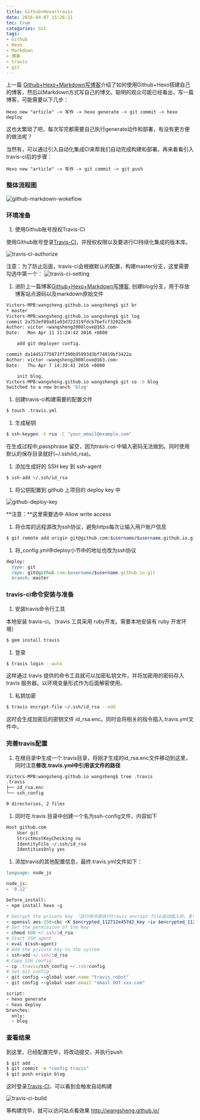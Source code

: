 ```yaml
---
title: Github+Hexo+travis
date: 2016-04-07 15:26:11
toc: true
categories: Git
tags:
- Github
- Hexo
- Markdown
- 博客
- travis
- git
---
```


上一篇 [Github+Hexo+Markdown写博客](http://wangsheng.github.io/2016/04/06/Github-Hexo-Markdown%E5%86%99%E5%8D%9A%E5%AE%A2/)介绍了如何使用Github+Hexo搭建自己的博客，然后以Markdown方式写自己的博文。聪明的观众可能已经看出，写一篇博客，可能需要以下几步：

```
Hexo new "article" -> 写作 -> hexo generate -> git commit -> hexo deploy
```

这也太繁琐了吧，每次写完都需要自己执行generate动作和部署，有没有更方便的做法呢？

当然有，可以通过引入自动化集成CI来帮我们自动完成构建和部署。再来看看引入travis-ci后的步骤：

```
Hexo new "article" -> 写作 -> git commit -> git push
```

### 整体流程图

![github-markdown-wokeflow](http://zouzhi.net/images/work-flow.png)

### 环境准备

1. 使用Github账号授权Travis-CI

  使用Github账号登录[Travis-CI](https://travis-ci.org/)，并授权权限以及要进行CI持续化集成的版本库。

  ![travis-ci-authorize](http://7xsk2b.com2.z0.glb.clouddn.com/image/travis-ci-authorize.png)

  注意：为了防止后面，travis-ci会根据默认的配置，构建master分支，这里需要勾选中第一个：
  ![travis-ci-setting](http://7xsk2b.com2.z0.glb.clouddn.com/image/travis-ci-setting.png)

1. 进阶上一篇博客[Github+Hexo+Markdown写博客](http://wangsheng.github.io/2016/04/06/Github-Hexo-Markdown%E5%86%99%E5%8D%9A%E5%AE%A2/), 创建blog分支，用于存放博客站点源码以及markdown原始文件

  ``` bash
  Victors-MPB:wangsheng.github.io wangsheng$ git br
  * master
  Victors-MPB:wangsheng.github.io wangsheng$ git log
  commit 2a753ef09a01a93d722319fdcb7befcf32022e36
  Author: victor <wangsheng2008love@163.com>
  Date:   Mon Apr 11 11:24:42 2016 +0800

      add git deployer config.

  commit da14451775873ff390b95993d3bf74019bf3422a
  Author: victor <wangsheng2008love@163.com>
  Date:   Thu Apr 7 14:39:41 2016 +0800

      init blog.
  Victors-MPB:wangsheng.github.io wangsheng$ git co -b blog
  Switched to a new branch 'blog'
  ```

1. 创建travis-ci构建需要的配置文件

  ``` bash
  $ touch .travis.yml
  ```

1. 生成秘钥

  ``` bash
  $ ssh-keygen -t rsa -C "your_email@example.com"
  ```
  在生成过程中,passphrase 留空，因为travis-ci 中输入密码无法做到。同时使用默认的保存目录就好(~/.ssh/id_rsa)。

1. 添加生成好的 SSH key 到 ssh-agent

  ``` bash
  $ ssh-add ~/.ssh/id_rsa
  ```

1. 将公钥配置到 github 上项目的 deploy key 中

  ![github-deploy-key](http://7xsk2b.com2.z0.glb.clouddn.com/image/github-deploy-key.png)

  **注意：**这里需要选中 Allow write access

1. 将仓库的远程源改为ssh协议，避免https每次让输入用户账户信息

  ``` bash
  $ git remote add origin git@github.com:$username/$username.github.io.git
  ```

1. 将_config.yml中deploy小节中的地址也改为ssh协议

  ``` ruby
  deploy:
    type: git
    repo: git@github.com:$username/$username.github.io.git
    branch: master
  ```

### travis-ci命令安装与准备

1. 安装travis命令行工具

  本地安装 travis-ci。（travis 工具采用 ruby开发。需要本地安装有 ruby 开发环境）
  ``` bash
  $ gem install travis
  ```

1. 登录

  ``` bash
  $ travis login --auto
  ```
  这样通过 travis 提供的命令工具就可以加密私钥文件，并将加密用的密码存入 travis 服务器。以环境变量形式作为后面解密使用。

1. 私钥加密

  ``` bash
  $ travis encrypt-file ~/.ssh/id_rsa --add
  ```
  这时会生成加密后的密钥文件 id_rsa.enc。同时会将相关的指令插入.travis.yml文件中。

### 完善travis配置

1. 在根目录中生成一个.travis目录，将刚才生成的id_rsa.enc文件移动到这里，同时注意**修改.travis.yml中引用该文件的路径**

  ``` bash
  Victors-MPB:wangsheng.github.io wangsheng$ tree .travis
  .travis
  ├── id_rsa.enc
  └── ssh_config

  0 directories, 2 files
  ```

1. 同时在.travis 目录中创建一个名为ssh-config文件，内容如下

  ``` bash
  Host github.com
      User git
      StrictHostKeyChecking no
      IdentityFile ~/.ssh/id_rsa
      IdentitiesOnly yes
  ```

1. 添加travis的其他配置信息，最终.travis.yml文件如下：

  ``` ruby
  language: node_js

  node_js:
  - '0.12'

  before_install:
  - npm install hexo -g

  # Decrypt the private key 『这行命令是执行travis encrypt-file自动插入的，复制这里内容时，注意以你本地的为主。』
  - openssl aes-256-cbc -K $encrypted_112712e457d2_key -iv $encrypted_112712e457d2_iv -in .travis/id_rsa.enc -out ~/.ssh/id_rsa -d
  # Set the permission of the key
  - chmod 600 ~/.ssh/id_rsa
  # Start SSH agent
  - eval $(ssh-agent)
  # Add the private key to the system
  - ssh-add ~/.ssh/id_rsa
  # Copy SSH config
  - cp .travis/ssh_config ~/.ssh/config
  # Set Git config
  - git config --global user.name "travis_robot"
  - git config --global user.email "email DOT xxx.com"

  script:
  - hexo generate
  - hexo deploy
  branches:
    only:
    - blog
  ```

### 查看结果

到这里，已经配置完毕，将改动提交，并执行push

``` bash
$ git add .
$ git commit -m "config travis"
$ git push origin blog
```

这时登录[Travis-CI](https://travis-ci.org)，可以看到会触发自动构建

![travis-ci-build](http://7xsk2b.com2.z0.glb.clouddn.com/image/travis-ci-build.png)

等构建完毕，就可以访问站点看效果 http://wangsheng.github.io/

